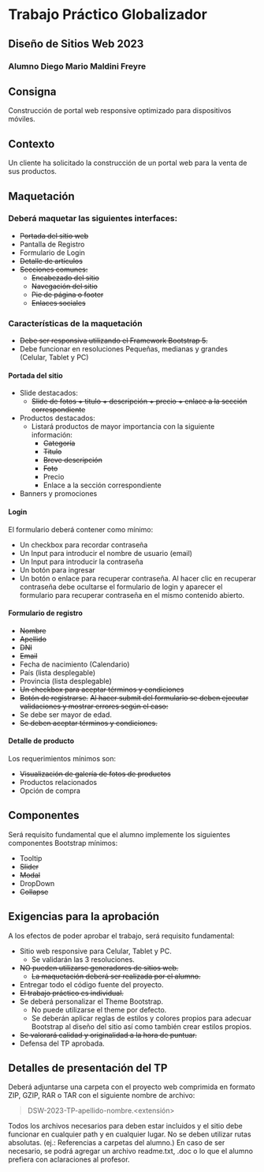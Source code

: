 # Trabajo Práctico Globalizador
## Diseño de Sitios Web 2023
### Alumno Diego Mario Maldini Freyre
## Consigna
Construcción de portal web responsive optimizado para dispositivos móviles.
## Contexto
Un cliente ha solicitado la construcción de un portal web para la venta de sus productos.
## Maquetación
### Deberá maquetar las siguientes interfaces:
- ~~Portada del sitio web~~
- Pantalla de Registro
- Formulario de Login
- ~~Detalle de artículos~~
- ~~Secciones comunes:~~
    - ~~Encabezado del sitio~~
    - ~~Navegación del sitio~~
    - ~~Pie de página o footer~~
    - ~~Enlaces sociales~~
### Características de la maquetación
- ~~Debe ser responsiva utilizando el Framework Bootstrap 5.~~
- Debe funcionar en resoluciones Pequeñas, medianas y grandes (Celular, Tablet y PC)
#### Portada del sitio
- Slide destacados:
    - ~~Slide de fotos + titulo + descripción + precio + enlace a la sección correspondiente~~
- Productos destacados:
    - Listará productos de mayor importancia con la siguiente información:
        - ~~Categoría~~
        - ~~Titulo~~
        - ~~Breve descripción~~
        - ~~Foto~~
        - Precio
        - Enlace a la sección correspondiente
- Banners y promociones
#### Login
El formulario deberá contener como mínimo:
- Un checkbox para recordar contraseña
- Un Input para introducir el nombre de usuario (email)
- Un Input para introducir la contraseña
- Un botón para ingresar
- Un botón o enlace para recuperar contraseña. Al hacer clic en recuperar contraseña debe ocultarse el formulario de login y aparecer el formulario para recuperar contraseña en el mismo contenido abierto.
#### Formulario de registro
- ~~Nombre~~
- ~~Apellido~~
- ~~DNI~~
- ~~Email~~
- Fecha de nacimiento (Calendario)
- País (lista desplegable)
- Provincia (lista desplegable)
- ~~Un checkbox para aceptar términos y condiciones~~
- ~~Botón de registrarse.~~
~~Al hacer submit del formulario se deben ejecutar validaciones y mostrar errores según el caso:~~
- Se debe ser mayor de edad.
- ~~Se deben aceptar términos y condiciones.~~
#### Detalle de producto
Los requerimientos mínimos son:
- ~~Visualización de galería de fotos de productos~~
- Productos relacionados
- Opción de compra
## Componentes
Será requisito fundamental que el alumno implemente los siguientes componentes Bootstrap mínimos:
- Tooltip
- ~~Slider~~
- ~~Modal~~
- DropDown
- ~~Collapse~~
## Exigencias para la aprobación
A los efectos de poder aprobar el trabajo, será requisito fundamental:
- Sitio web responsive para Celular, Tablet y PC.
    - Se validarán las 3 resoluciones.
- ~~NO pueden utilizarse generadores de sitios web.~~
    - ~~La maquetación deberá ser realizada por el alumno.~~
- Entregar todo el código fuente del proyecto.
- ~~El trabajo práctico es individual.~~
- Se deberá personalizar el Theme Bootstrap.
    - No puede utilizarse el theme por defecto.
    - Se deberán aplicar reglas de estilos y colores propios para adecuar Bootstrap al diseño del sitio así como también crear estilos propios.
- ~~Se valorará calidad y originalidad a la hora de puntuar.~~
- Defensa del TP aprobada.
## Detalles de presentación del TP
Deberá adjuntarse una carpeta con el proyecto web comprimida en formato ZIP, GZIP, RAR o TAR con el siguiente nombre de archivo:
> DSW-2023-TP-apellido-nombre.<extensión>

Todos los archivos necesarios para deben estar incluidos y el sitio debe funcionar en cualquier path y en cualquier lugar.
No se deben utilizar rutas absolutas. (ej.: Referencias a carpetas del alumno.)
En caso de ser necesario, se podrá agregar un archivo readme.txt, .doc o lo que el alumno prefiera con aclaraciones al profesor.
